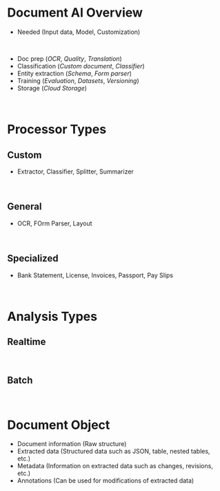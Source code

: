 # Document AI Overview

* Needed (Input data, Model, Customization)

<br>

* Doc prep (*OCR*, *Quality*, *Translation*)
* Classification (*Custom document*, *Classifier*)
* Entity extraction (*Schema*, *Form parser*)
* Training (*Evaluation*, *Datasets*, *Versioning*)
* Storage (*Cloud Storage*)

<br>

# Processor Types

## Custom

* Extractor, Classifier, Splitter, Summarizer

<br>

## General

* OCR, FOrm Parser, Layout

<br>

## Specialized

* Bank Statement, License, Invoices, Passport, Pay Slips

<br>

# Analysis Types

## Realtime

<br>

## Batch

<br>

# Document Object

* Document information (Raw structure)
* Extracted data (Structured data such as JSON, table, nested tables, etc.)
* Metadata (Information on extracted data such as changes, revisions, etc.)
* Annotations (Can be used for modifications of extracted data)